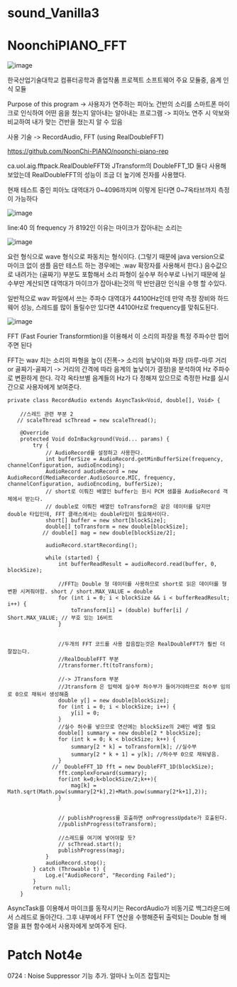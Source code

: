 # sound_Vanilla3
# NoonchiPIANO_FFT

![image](https://user-images.githubusercontent.com/66546156/125195178-86850f80-e28f-11eb-838f-e11b6b069e66.png)

한국산업기술대학교 컴퓨터공학과 졸업작품 프로젝트
소프트웨어 주요 모듈중, 음계 인식 모듈

Purpose of this program
-> 사용자가 연주하는 피아노 건반의 소리를 스마트폰 마이크로 인식하여 어떤 음을 쳤는지 알아내는 알아내는 프로그램
-> 피아노 연주 시 악보와 비교하여 내가 맞는 건반을 쳤는지 알 수 있음

사용 기술
-> RecordAudio, FFT (using RealDoubleFFT)

https://github.com/NoonChi-PIANO/noonchi-piano-rep


ca.uol.aig.fftpack.RealDoubleFFT와  JTransform의 DoubleFFT_1D 둘다 사용해 보았는데 
RealDoubleFFT의 성능이 조금 더 높기에 전자를 사용했다. 

현재 테스트 중인 피아노 대역대가 0~4096까지며 이렇게 된다면 0~7옥타브까지 측정이 가능하다

![image](https://user-images.githubusercontent.com/66546156/125195702-c0efac00-e291-11eb-99ba-d88d4db8c1a4.png)


line:40 의 frequency 가 8192인 이유는 마이크가 잡아내는 소리는 

![image](https://user-images.githubusercontent.com/66546156/125195732-ea103c80-e291-11eb-8895-19ed008c5413.png)

요런 형식으로 wave 형식으로 파동치는 형식이다. (그렇기 때문에 java version으로 마이크 없이 샘플 음만 테스트 하는 경우에는 .wav 확장자를 사용해서 한다.)
음수값으로 내려가는 (골짜기) 부분도 포함해서 소리 파형이 실수부 허수부로 나뉘기 때문에 실수부만 계산되면 대역대가 마이크가 잡아내는것의 딱 반만큼만 인식을 수행 할 수있다. 

일반적으로 wav 파일에서 쓰는 주파수 대역대가 44100Hz인데 만약 측정 장비와 하드웨어 성능, 스레드를 많이 돌릴수만 있다면 44100Hz로 frequency를 맞춰도된다. 

![image](https://user-images.githubusercontent.com/66546156/125195771-1af07180-e292-11eb-889f-f86eda2fae05.png)

FFT (Fast Fourier Transformtion)을 이용해서 이 소리의 파장을 특정 주파수만 찝어주면 된다

FFT는 wav 치는 소리의 파형을 높이 (진폭-> 소리의 높낮이)와 파장 (마루-마루 거리 or 골짜기-골짜기 -> 거리의 간격에 따라 음계의 높낮이가 결정)을 분석하여
Hz 주파수로 변환하게 한다. 각각 옥타브별 음계들의 Hz가 다 정해져 있으므로 측정한 Hz를 실시간으로 사용자에게 보여준다. 


    private class RecordAudio extends AsyncTask<Void, double[], Void> {

        //스레드 관련 부분 2
       // scaleThread scThread = new scaleThread();

        @Override
        protected Void doInBackground(Void... params) {
            try {
                // AudioRecord를 설정하고 사용한다.
                int bufferSize = AudioRecord.getMinBufferSize(frequency, channelConfiguration, audioEncoding);
                AudioRecord audioRecord = new AudioRecord(MediaRecorder.AudioSource.MIC, frequency, channelConfiguration, audioEncoding, bufferSize);
                // short로 이뤄진 배열인 buffer는 원시 PCM 샘플을 AudioRecord 객체에서 받는다.
                // double로 이뤄진 배열인 toTransform은 같은 데이터를 담지만 double 타입인데, FFT 클래스에서는 double타입이 필요해서이다.
                short[] buffer = new short[blockSize];
                double[] toTransform = new double[blockSize];
               // double[] mag = new double[blockSize/2];

                audioRecord.startRecording();

                while (started) {
                    int bufferReadResult = audioRecord.read(buffer, 0, blockSize);

                    //FFT는 Double 형 데이터를 사용하므로 short로 읽은 데이터를 형변환 시켜줘야함. short / short.MAX_VALUE = double
                    for (int i = 0; i < blockSize && i < bufferReadResult; i++) {
                        toTransform[i] = (double) buffer[i] / Short.MAX_VALUE; // 부호 있는 16비트
                    }


                    //두개의 FFT 코드를 사용 잡음잡는것은 RealDoubleFFT가 훨씬 더 잘잡는다.
                    //RealDoubleFFT 부분
                    //transformer.ft(toTransform);

                    //-> JTransform 부분
                    //Jtransform 은 입력에 실수부 허수부가 들어가야하므로 허수부 임의로 0으로 채워서 생성해줌
                    double y[] = new double[blockSize];
                    for (int i = 0; i < blockSize; i++) {
                        y[i] = 0;
                    }
                    //실수 허수를 넣으므로 연산에는 blockSize의 2배인 배열 필요
                    double[] summary = new double[2 * blockSize];
                    for (int k = 0; k < blockSize; k++) {
                        summary[2 * k] = toTransform[k]; //실수부
                        summary[2 * k + 1] = y[k]; //허수부 0으로 채워넣음.
                    }
                  //  DoubleFFT_1D fft = new DoubleFFT_1D(blockSize);
                    fft.complexForward(summary);
                    for(int k=0;k<blockSize/2;k++){
                        mag[k] = Math.sqrt(Math.pow(summary[2*k],2)+Math.pow(summary[2*k+1],2));
                    }


                    // publishProgress를 호출하면 onProgressUpdate가 호출된다.
                    //publishProgress(toTransform);

                    //스레드를 여기에 넣어야할 듯?
                    // scThread.start();
                    publishProgress(mag);
                }
                audioRecord.stop();
            } catch (Throwable t) {
                Log.e("AudioRecord", "Recording Failed");
            }
            return null;
        }

AsyncTask를 이용해서 마이크를 동작시키는 RecordAudio가 비동기로 백그라운드에서 스레드로 돌아간다. 
그후 내부에서 FFT 연산을 수행해준뒤 출력되는 Double 형 배열을 표현 함수에서 사용자에게 보여주게 된다.

# Patch Not4e
0724 : Noise Suppressor 기능 추가. 얼마나 노이즈 잡힐지는 

